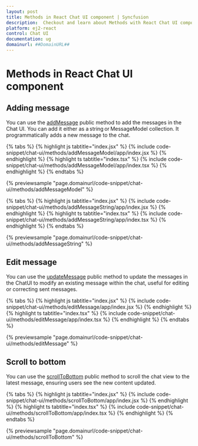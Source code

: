 ```yaml
---
layout: post
title: Methods in React Chat UI component | Syncfusion
description:  Checkout and learn about Methods with React Chat UI component of Syncfusion Essential JS 2 and more details.
platform: ej2-react
control: Chat UI
documentation: ug
domainurl: ##DomainURL##
---
```


# Methods in React Chat UI component

## Adding message

You can use the [addMessage](../api/chat-ui#addmessage) public method to add the messages in the Chat UI. You can add it either as a string or MessageModel collection. It programmatically adds a new message to the chat.

{% tabs %}
{% highlight js tabtitle="index.jsx" %}
{% include code-snippet/chat-ui/methods/addMessageModel/app/index.jsx %}
{% endhighlight %}
{% highlight ts tabtitle="index.tsx" %}
{% include code-snippet/chat-ui/methods/addMessageModel/app/index.tsx %}
{% endhighlight %}
{% endtabs %}

{% previewsample "page.domainurl/code-snippet/chat-ui/methods/addMessageModel" %}

{% tabs %}
{% highlight js tabtitle="index.jsx" %}
{% include code-snippet/chat-ui/methods/addMessageString/app/index.jsx %}
{% endhighlight %}
{% highlight ts tabtitle="index.tsx" %}
{% include code-snippet/chat-ui/methods/addMessageString/app/index.tsx %}
{% endhighlight %}
{% endtabs %}

{% previewsample "page.domainurl/code-snippet/chat-ui/methods/addMessageString" %}

## Edit message

You can use the [updateMessage](../api/chat-ui#updatemessage) public method to update the messages in the ChatUI to modify an existing message within the chat, useful for editing or correcting sent messages.

{% tabs %}
{% highlight js tabtitle="index.jsx" %}
{% include code-snippet/chat-ui/methods/editMessage/app/index.jsx %}
{% endhighlight %}
{% highlight ts tabtitle="index.tsx" %}
{% include code-snippet/chat-ui/methods/editMessage/app/index.tsx %}
{% endhighlight %}
{% endtabs %}

{% previewsample "page.domainurl/code-snippet/chat-ui/methods/editMessage" %}

## Scroll to bottom

You can use the [scrollToBottom](../api/chat-ui#scrolltobottom) public method to scroll the chat view to the latest message, ensuring users see the new content updated.

{% tabs %}
{% highlight js tabtitle="index.jsx" %}
{% include code-snippet/chat-ui/methods/scrollToBottom/app/index.jsx %}
{% endhighlight %}
{% highlight ts tabtitle="index.tsx" %}
{% include code-snippet/chat-ui/methods/scrollToBottom/app/index.tsx %}
{% endhighlight %}
{% endtabs %}

{% previewsample "page.domainurl/code-snippet/chat-ui/methods/scrollToBottom" %}
